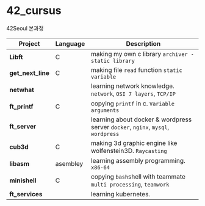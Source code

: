 # 42_cursus
42Seoul 본과정


| Project           | Language | Description                                                  |     
| ----------------- | -------- | ------------------------------------------------------------ | 
| **Libft**         | C        | making my own c library `archiver - static library`          |     
| **get_next_line** | C        | making file `read` function `static variable` |     
| **netwhat**       |          | learning network knowledge. `network`, `OSI 7 layers`, `TCP/IP` |    
| **ft_printf**     | C        | copying  `printf` in c. `Variable arguments`       |      
| **ft_server**     |          | learning about docker & wordpress server `docker`,  `nginx`, `mysql`, `wordpress` |    
| **cub3d**         | C        | making 3d graphic engine like wolfenstein3D. `Raycasting`    |     
| **libasm**        | asembley | learning assembly programming. `x86-64`                      |      
| **minishell**     | C        | copying  `bash`shell with teammate `multi processing`, `teamwork` |     
| **ft_services**   |          | learning kubernetes.                                         |     
